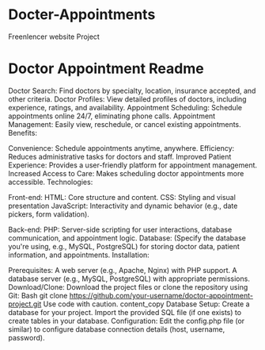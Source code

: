# Docter-Appointments
Freenlencer website Project 

# Doctor Appointment Readme

Doctor Search: Find doctors by specialty, location, insurance accepted, and other criteria.
Doctor Profiles: View detailed profiles of doctors, including experience, ratings, and availability.
Appointment Scheduling: Schedule appointments online 24/7, eliminating phone calls.
Appointment Management: Easily view, reschedule, or cancel existing appointments.
Benefits:

Convenience: Schedule appointments anytime, anywhere.
Efficiency: Reduces administrative tasks for doctors and staff.
Improved Patient Experience: Provides a user-friendly platform for appointment management.
Increased Access to Care: Makes scheduling doctor appointments more accessible.
Technologies:

Front-end:
HTML: Core structure and content.
CSS: Styling and visual presentation
JavaScript: Interactivity and dynamic behavior (e.g., date pickers, form validation).

Back-end: PHP: Server-side scripting for user interactions, database communication, and appointment logic.
Database: (Specify the database you're using, e.g., MySQL, PostgreSQL) for storing doctor data, patient information, and appointments.
Installation:

Prerequisites:
A web server (e.g., Apache, Nginx) with PHP support.
A database server (e.g., MySQL, PostgreSQL) with appropriate permissions.
Download/Clone:
Download the project files or clone the repository using Git:
Bash
git clone https://github.com/your-username/doctor-appointment-project.git
Use code with caution.
content_copy
Database Setup:
Create a database for your project.
Import the provided SQL file (if one exists) to create tables in your database.
Configuration:
Edit the config.php file (or similar) to configure database connection details (host, username, password).

